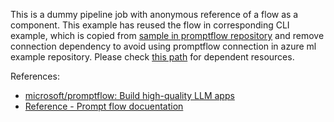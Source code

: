 This is a dummy pipeline job with anonymous reference of a flow as a component. This example has reused the flow in corresponding CLI example, which is copied from [sample in promptflow repository](https://github.com/microsoft/promptflow/tree/main/examples/flows/standard/basic) and remove connection dependency to avoid using promptflow connection in azure ml example repository. Please check [this path](../../../../../cli/jobs/pipelines-with-components/pipeline_job_with_flow_as_component/) for dependent resources.

References:
- [microsoft/promptflow: Build high-quality LLM apps](https://github.com/microsoft/promptflow)
- [Reference - Prompt flow docuentation](https://microsoft.github.io/promptflow/reference/index.html)

